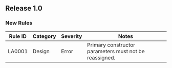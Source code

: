 ## Release 1.0

### New Rules

Rule ID | Category | Severity | Notes
--------|----------|----------|--------------------
LA0001  | Design   | Error    | Primary constructor parameters must not be reassigned. 